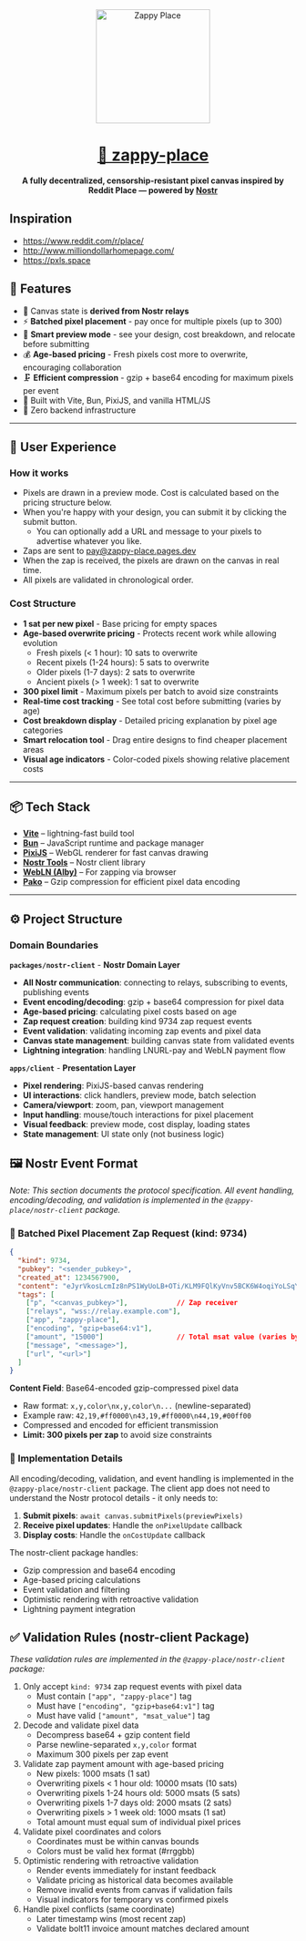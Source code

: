 <div align="center">
  <a href="https://zappy-place.pages.dev">
    <img src="https://blossom.primal.net/b6850c80549f05eb5d84ab35421808d8cea0d6a496e2baad5a16dbb0ba565100.png " alt="Zappy Place" width="200" />

  <h1><b>🎨 zappy-place</b></h1>  </a>
  <strong>A fully decentralized, censorship-resistant pixel canvas inspired by Reddit Place — powered by <a href="https://nostr.com">Nostr</a></strong>
</div>

## Inspiration

- https://www.reddit.com/r/place/
- http://www.milliondollarhomepage.com/
- https://pxls.space

## 🚀 Features

- 🧱 Canvas state is **derived from Nostr relays**
- ⚡ **Batched pixel placement** - pay once for multiple pixels (up to 300)
- 🎨 **Smart preview mode** - see your design, cost breakdown, and relocate before submitting
- 💰 **Age-based pricing** - Fresh pixels cost more to overwrite, encouraging collaboration
- 🗜️ **Efficient compression** - gzip + base64 encoding for maximum pixels per event
- 🧩 Built with Vite, Bun, PixiJS, and vanilla HTML/JS
- 🧠 Zero backend infrastructure

---

## 🎨 User Experience

### How it works
- Pixels are drawn in a preview mode. Cost is calculated based on the pricing structure below.
- When you're happy with your design, you can submit it by clicking the submit button.
  - You can optionally add a URL and message to your pixels to advertise whatever you like.
- Zaps are sent to [pay@zappy-place.pages.dev](https://nostr.band/npub12kflsgh8vfj22w8usk4dpj8rw2umsktfcpyw38jfj07ndh8uzmvs0xente)
- When the zap is received, the pixels are drawn on the canvas in real time.
- All pixels are validated in chronological order.


### Cost Structure
- **1 sat per new pixel** - Base pricing for empty spaces
- **Age-based overwrite pricing** - Protects recent work while allowing evolution
  - Fresh pixels (< 1 hour): 10 sats to overwrite
  - Recent pixels (1-24 hours): 5 sats to overwrite
  - Older pixels (1-7 days): 2 sats to overwrite
  - Ancient pixels (> 1 week): 1 sat to overwrite
- **300 pixel limit** - Maximum pixels per batch to avoid size constraints
- **Real-time cost tracking** - See total cost before submitting (varies by age)
- **Cost breakdown display** - Detailed pricing explanation by pixel age categories
- **Smart relocation tool** - Drag entire designs to find cheaper placement areas
- **Visual age indicators** - Color-coded pixels showing relative placement costs

---

## 📦 Tech Stack

- **[Vite](https://vitejs.dev/)** – lightning-fast build tool
- **[Bun](https://bun.sh/)** – JavaScript runtime and package manager
- **[PixiJS](https://pixijs.com/)** – WebGL renderer for fast canvas drawing
- **[Nostr Tools](https://github.com/nbd-wtf/nostr-tools)** – Nostr client library
- **[WebLN (Alby)](https://getalby.com/)** – For zapping via browser
- **[Pako](https://github.com/nodeca/pako)** – Gzip compression for efficient pixel data encoding

---

## ⚙️ Project Structure

### Domain Boundaries

**`packages/nostr-client`** - **Nostr Domain Layer**
- **All Nostr communication**: connecting to relays, subscribing to events, publishing events
- **Event encoding/decoding**: gzip + base64 compression for pixel data
- **Age-based pricing**: calculating pixel costs based on age
- **Zap request creation**: building kind 9734 zap request events
- **Event validation**: validating incoming zap events and pixel data
- **Canvas state management**: building canvas state from validated events
- **Lightning integration**: handling LNURL-pay and WebLN payment flow

**`apps/client`** - **Presentation Layer**
- **Pixel rendering**: PixiJS-based canvas rendering
- **UI interactions**: click handlers, preview mode, batch selection
- **Camera/viewport**: zoom, pan, viewport management
- **Input handling**: mouse/touch interactions for pixel placement
- **Visual feedback**: preview mode, cost display, loading states
- **State management**: UI state only (not business logic)

## 🖼️ Nostr Event Format

*Note: This section documents the protocol specification. All event handling, encoding/decoding, and validation is implemented in the `@zappy-place/nostr-client` package.*

### 🧱 Batched Pixel Placement Zap Request (kind: 9734)
```json
{
  "kind": 9734,
  "pubkey": "<sender_pubkey>",
  "created_at": 1234567900,
  "content": "eJyrVkosLcmIz8nPS1WyUoLB+OTi/KLM9FQlKyVnv5BCK6W4oqiYoLSqYnGcmJAUhIwB",
  "tags": [
    ["p", "<canvas_pubkey>"],            // Zap receiver
    ["relays", "wss://relay.example.com"],
    ["app", "zappy-place"],
    ["encoding", "gzip+base64:v1"],
    ["amount", "15000"]                  // Total msat value (varies by pixel age: 1 new + 2 fresh overwrites)
	["message", "<message>"],
	["url", "<url>"]
  ]
}
```

**Content Field**: Base64-encoded gzip-compressed pixel data
- Raw format: `x,y,color\nx,y,color\n...` (newline-separated)
- Example raw: `42,19,#ff0000\n43,19,#ff0000\n44,19,#00ff00`
- Compressed and encoded for efficient transmission
- **Limit: 300 pixels per zap** to avoid size constraints

### 🔧 Implementation Details

All encoding/decoding, validation, and event handling is implemented in the `@zappy-place/nostr-client` package. The client app does not need to understand the Nostr protocol details - it only needs to:

1. **Submit pixels**: `await canvas.submitPixels(previewPixels)`
2. **Receive pixel updates**: Handle the `onPixelUpdate` callback
3. **Display costs**: Handle the `onCostUpdate` callback

The nostr-client package handles:
- Gzip compression and base64 encoding
- Age-based pricing calculations
- Event validation and filtering
- Optimistic rendering with retroactive validation
- Lightning payment integration

## ✅ Validation Rules (nostr-client Package)
*These validation rules are implemented in the `@zappy-place/nostr-client` package:*

1. Only accept `kind: 9734` zap request events with pixel data
	- Must contain `["app", "zappy-place"]` tag
	- Must have `["encoding", "gzip+base64:v1"]` tag
	- Must have valid `["amount", "msat_value"]` tag
2. Decode and validate pixel data
	- Decompress base64 + gzip content field
	- Parse newline-separated `x,y,color` format
	- Maximum 300 pixels per zap event
3. Validate zap payment amount with age-based pricing
	- New pixels: 1000 msats (1 sat)
	- Overwriting pixels < 1 hour old: 10000 msats (10 sats)
	- Overwriting pixels 1-24 hours old: 5000 msats (5 sats)
	- Overwriting pixels 1-7 days old: 2000 msats (2 sats)
	- Overwriting pixels > 1 week old: 1000 msats (1 sat)
	- Total amount must equal sum of individual pixel prices
4. Validate pixel coordinates and colors
	- Coordinates must be within canvas bounds
	- Colors must be valid hex format (#rrggbb)
5. Optimistic rendering with retroactive validation
	- Render events immediately for instant feedback
	- Validate pricing as historical data becomes available
	- Remove invalid events from canvas if validation fails
	- Visual indicators for temporary vs confirmed pixels
6. Handle pixel conflicts (same coordinate)
	- Later timestamp wins (most recent zap)
	- Validate bolt11 invoice amount matches declared amount
